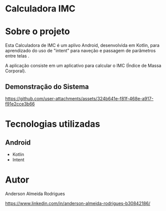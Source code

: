 ﻿# Calculadora IMC
 
# Sobre o projeto

Esta Calculadora de IMC é um aplivo Android, desenvolvida em Kotlin, para aprendizado do uso de "intent" para naveção e passagem de parâmetros entre telas .

A aplicação consiste em um aplicativo para calcular o IMC (Índice de Massa Corporal).

## Demonstração do Sistema

https://github.com/user-attachments/assets/324b641e-f81f-468e-a917-f91e2cce3b66


# Tecnologias utilizadas
## Android
- Kotlin
- Intent

# Autor

Anderson Almeida Rodrigues

https://www.linkedin.com/in/anderson-almeida-rodrigues-b30842186/
